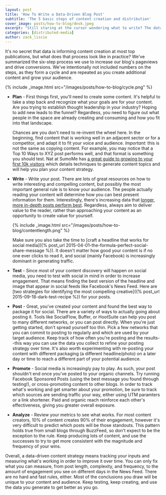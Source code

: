 ```yaml
---
layout: post
title: 'How To Write a Data-Driven Blog Post'
subtitle: 'The 5 basic steps of content creation and distribution'
cover_image: posts/how-to-blog/desk.jpeg
excerpt: "Still staring at the cursor wondering what to write? The data you need is at hand."
categories: [distributed-media]
author: zack_liscio
---
```


It's no secret that data is informing content creation at most top publications, but what does that process look like in practice? We've summarized the six-step process we use to increase our blog's pageviews and drive conversions. We've intentionally not included numbers on the steps, as they form a cycle and are repeated as you create additional content and grow your audience.

{% include _image.html src="/images/posts/how-to-blog/cycle.png" %}

* **Plan** - First things first, you'll need to create some content. It's helpful to take a step back and recognize what your goals are for your content. Are you trying to establish thought leadership in your industry? Hoping to add new leads to the funnel? Regardless, you need to figure out what people in the space are already creating and consuming and how you fit into that landscape. 
  
  Chances are you don't need to re-invent the wheel here. In the beginning, find content that is working well in an adjacent sector or for a competitor, and adapt it to fit your voice and audience. *Important:* this is not the same as copying content. For example, you may notice that a Top 10 Ways to XYZ post performs well, and that format is something you should test. Nat at SumoMe has [a great guide to growing to your first 10k visitors](https://sumome.com/stories/0-10k-nat-eliason) which details techniques to generate content topics and will help you plan your content strategy.

* **Write** - Write your post. There are lots of great resources on how to write interesting and compelling content, but possibly the most important general rule is to know your audience. The people actually reading your content will determine how you can best present information for them. Interestingly, there's increasing data that [longer, more in-depth posts perform best](https://www.snapagency.com/blog/whatll-be-the-best-length-for-a-blog-article-in-2016-for-seo/). Regardless, always aim to deliver value to the reader, rather than approaching your content as an opportunity to create value for yourself.

    {% include _image.html src="/images/posts/how-to-blog/contentlength.png" %}

    Make sure you also take the time to [craft a headline that works for social media]({% post_url 2015-04-01-the-formula-perfect-social-share-message %}). It doesn't matter how good your content is if no one ever clicks to read it, and social (mainly Facebook) is increasingly dominant in generating traffic.

* **Test** - Since most of your content discovery will happen on social media, you need to test with social in mind in order to increase engagement. That means finding the best version of the headline and image that appear in social feeds like Facebook's News Feed. Here are [two strategies for identifying the most compelling creative]({% post_url 2015-09-18-dark-test-recipe %}) for your posts.

* **Post** - Great, you've created your content and found the best way to package it for social. There are a variety of ways to actually going about posting it. Tools like SocialFlow, Buffer, or HootSuite can help you post to many different networks, or you can post directly. When you're just getting started, don't spread yourself too thin. Pick a few networks that you can commit to posting to regularly and which are used by your target audience. Keep track of how often you're posting and the results--this way you can use the data you collect to refine your posting strategy over time. It's also worth experimenting with re-posting your content with different packaging (a different headline/photo) on a later day or time to reach a different part of your potential audience.

* **Promote** - Social media is increasingly pay to play. As such, your post shouldn't end once you've posted to your organic channels. Try running Facebook Sponsored Posts (using the best message you found through testing!), or cross-promoting content to other blogs. In order to track what's working and get smarter about your promotion, be sure to track which sources are sending traffic your way, either using UTM paramters or a link shortener. Paid and organic reach reinforce each other's effectiveness, giving you greater overall exposure.

* **Analyze** - Review your metrics to see what works. For most content creators, 10% of content creates 90% of their engagement, however it's very difficult to predict which posts will be those standouts. This pattern holds true from small blogs through BuzzFeed, so don't expect to be the exception to the rule. Keep producing lots of content, and use the successes to try to get more consistent with the magnitude and frequency of your wins. 

Overall, a data-driven content strategy means tracking your inputs and measuring what's working in order to improve it over time. You can only fix what you can measure, from post length, complexity, and frequency, to the amount of engagement you see on different days in the News Feed. There are no hard and fast rules, either. Most of the conclusions you draw will be unique to your content and audience. Keep testing, keep creating, and use the data you generate to get better as you go.